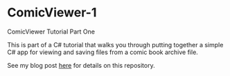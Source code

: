 # ComicViewer-1
ComicViewer Tutorial Part One

This is part of a C# tutorial that walks you through putting together a simple C# app for viewing and saving files from a comic book archive file.

See my blog post [here](http://egoebelbecker.me/2015/07/21/c-sharp-app-part1/) for details on this repository.

